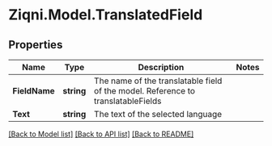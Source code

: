 
# Ziqni.Model.TranslatedField

## Properties

Name | Type | Description | Notes
------------ | ------------- | ------------- | -------------
**FieldName** | **string** | The name of the translatable field of the model. Reference to translatableFields | 
**Text** | **string** | The text of the selected language | 

[[Back to Model list]](../README.md#documentation-for-models)
[[Back to API list]](../README.md#documentation-for-api-endpoints)
[[Back to README]](../README.md)

